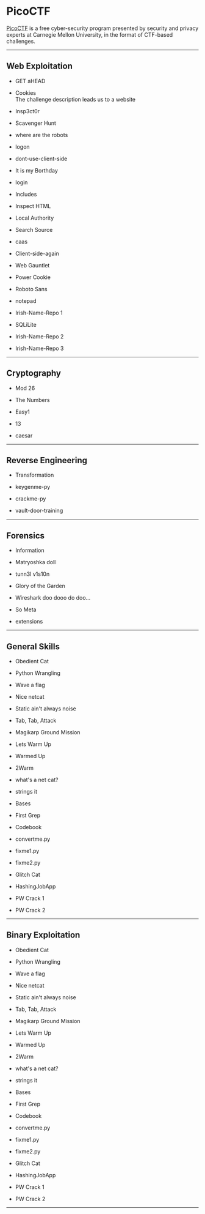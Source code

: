 # PicoCTF

[PicoCTF](https://picoctf.org/) is a free cyber-security program presented  by security and privacy experts at Carnegie Mellon University, in the format of CTF-based challenges.

---


## Web Exploitation


* GET aHEAD  

* Cookies  
The challenge description leads us to a website 

* Insp3ct0r

* Scavenger Hunt

* where are the robots

* logon

* dont-use-client-side

* It is my Borthday

* login

* Includes

* Inspect HTML

* Local Authority

* Search Source

* caas

* Client-side-again

* Web Gauntlet

* Power Cookie

* Roboto Sans

* notepad

* Irish-Name-Repo 1

* SQLiLite

* Irish-Name-Repo 2

* Irish-Name-Repo 3

---


## Cryptography


* Mod 26

* The Numbers

* Easy1

* 13

* caesar

---


## Reverse Engineering


* Transformation

* keygenme-py

* crackme-py

* vault-door-training

---


## Forensics


* Information

* Matryoshka doll

* tunn3l v1s10n

* Glory of the Garden

* Wireshark doo dooo do doo...

* So Meta

* extensions

---

## General Skills


* Obedient Cat

* Python Wrangling

* Wave a flag

* Nice netcat

* Static ain't always noise

* Tab, Tab, Attack

* Magikarp Ground Mission

* Lets Warm Up

* Warmed Up

* 2Warm

* what's a net cat?

* strings it

* Bases

* First Grep

* Codebook

* convertme.py

* fixme1.py

* fixme2.py

* Glitch Cat

* HashingJobApp

* PW Crack 1

* PW Crack 2

---

## Binary Exploitation


* Obedient Cat

* Python Wrangling

* Wave a flag

* Nice netcat

* Static ain't always noise

* Tab, Tab, Attack

* Magikarp Ground Mission

* Lets Warm Up

* Warmed Up

* 2Warm

* what's a net cat?

* strings it

* Bases

* First Grep

* Codebook

* convertme.py

* fixme1.py

* fixme2.py

* Glitch Cat

* HashingJobApp

* PW Crack 1

* PW Crack 2

---